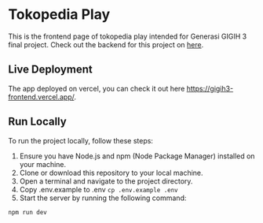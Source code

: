 # Tokopedia Play
This is the frontend page of tokopedia play intended for Generasi GIGIH 3 final project. Check out the backend for this project on [here](https://github.com/rifqoi/gigih3/tree/main/final-project/backend).

## Live Deployment
The app deployed on vercel, you can check it out here https://gigih3-frontend.vercel.app/.

## Run Locally
To run the project locally, follow these steps:
1. Ensure you have Node.js and npm (Node Package Manager) installed on your machine.
2. Clone or download this repository to your local machine.
3. Open a terminal and navigate to the project directory.
4. Copy .env.example to .env `cp .env.example .env`
5. Start the server by running the following command:
```
npm run dev
```

